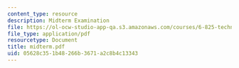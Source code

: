 ```yaml
---
content_type: resource
description: Midterm Examination
file: https://ol-ocw-studio-app-qa.s3.amazonaws.com/courses/6-825-techniques-in-artificial-intelligence-sma-5504-fall-2002/05628c351b48266b3671a2c8b4c13343_midterm.pdf
file_type: application/pdf
resourcetype: Document
title: midterm.pdf
uid: 05628c35-1b48-266b-3671-a2c8b4c13343
---
```


